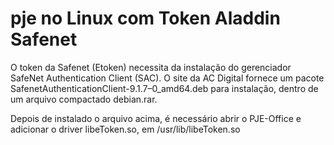 # pje no Linux com Token Aladdin Safenet

O token da Safenet (Etoken) necessita da instalação do gerenciador SafeNet Authentication Client (SAC). O site da AC Digital fornece um pacote SafenetAuthenticationClient-9.1.7–0_amd64.deb para instalação, dentro de um arquivo compactado debian.rar.

Depois de instalado o arquivo acima, é necessário abrir o PJE-Office e adicionar o driver libeToken.so, em /usr/lib/libeToken.so
